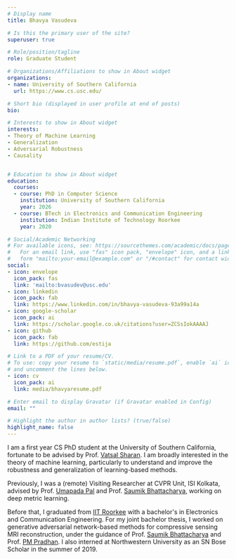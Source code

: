 ```yaml
---
# Display name
title: Bhavya Vasudeva

# Is this the primary user of the site?
superuser: true

# Role/position/tagline
role: Graduate Student

# Organizations/Affiliations to show in About widget
organizations:
- name: University of Southern California
  url: https://www.cs.usc.edu/

# Short bio (displayed in user profile at end of posts)
bio: 

# Interests to show in About widget
interests:
- Theory of Machine Learning
- Generalization
- Adversarial Robustness
- Causality


# Education to show in About widget
education:
  courses:
  - course: PhD in Computer Science
    institution: University of Southern California
    year: 2026
  - course: BTech in Electronics and Communication Engineering
    institution: Indian Institute of Technology Roorkee
    year: 2020

# Social/Academic Networking
# For available icons, see: https://sourcethemes.com/academic/docs/page-builder/#icons
#   For an email link, use "fas" icon pack, "envelope" icon, and a link in the
#   form "mailto:your-email@example.com" or "/#contact" for contact widget.
social:
- icon: envelope
  icon_pack: fas
  link: 'mailto:bvasudev@usc.edu'
- icon: linkedin
  icon_pack: fab
  link: https://www.linkedin.com/in/bhavya-vasudeva-93a99a14a
- icon: google-scholar 
  icon_pack: ai
  link: https://scholar.google.co.uk/citations?user=ZCSsIokAAAAJ
- icon: github
  icon_pack: fab
  link: https://github.com/estija

# Link to a PDF of your resume/CV.
# To use: copy your resume to `static/media/resume.pdf`, enable `ai` icons in `params.toml`, 
# and uncomment the lines below.
- icon: cv
  icon_pack: ai
  link: media/bhavyaresume.pdf

# Enter email to display Gravatar (if Gravatar enabled in Config)
email: ""

# Highlight the author in author lists? (true/false)
highlight_name: false
---
```


I am a first year CS PhD student at the University of Southern California, fortunate to be advised by Prof. [Vatsal Sharan](https://vatsalsharan.github.io/). I am broadly interested in the theory of machine learning, particularly to understand and improve the robustness and generalization of learning-based methods. 

Previously, I was a (remote) Visiting Researcher at CVPR Unit, ISI Kolkata, advised by Prof. [Umapada Pal](https://www.isical.ac.in/~umapada/) and Prof. [Saumik Bhattacharya](https://saumikb.github.io/), working on deep metric learning. 

Before that, I graduated from [IIT Roorkee](https://www.iitr.ac.in/) with a bachelor's in Electronics and Communication Engineering. For my joint bachelor thesis, I worked on generative adversarial network-based methods for compressive sensing MRI reconstruction, under the guidance of Prof. [Saumik Bhattacharya](https://saumikb.github.io/) and Prof. [PM Pradhan](https://www.iitr.ac.in/~ECE/Pyari_Mohan_Pradhan). I also interned at Northwestern University as an SN Bose Scholar in the summer of 2019. 

